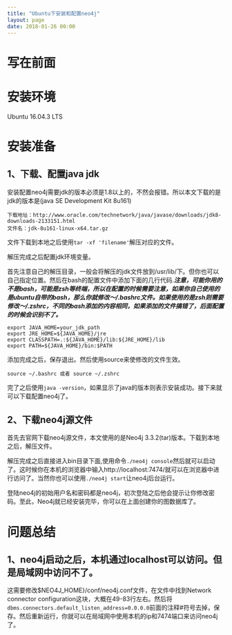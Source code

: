 ```yaml
---
title: "Ubuntu下安装和配置neo4j"
layout: page
date: 2018-01-26 00:00
---
```


# 写在前面

# 安装环境
Ubuntu 16.04.3 LTS

# 安装准备
## 1、下载、配置java jdk
安装配置neo4j需要jdk的版本必须是1.8以上的，不然会报错。所以本文下载的是jdk的版本是(java SE Development Kit 8u161)

```shell
下载地址：http://www.oracle.com/technetwork/java/javase/downloads/jdk8-downloads-2133151.html
文件名：jdk-8u161-linux-x64.tar.gz
```

文件下载到本地之后使用```tar -xf 'filename'```解压对应的文件。

解压完成之后配置jdk环境变量。

首先注意自己的解压目录，一般会将解压的jdk文件放到/usr/lib/下。但你也可以自己指定位置。然后在bash的配置文件中添加下面的几行代码.***注意，可能你用的不是bash，可能是zsh等终端，所以在配置的时候需要注意，如果你自己使用的是ubuntu自带的bash，那么你就修改～/.bashrc文件。如果使用的是zsh则需要修改～/.zshrc，不同的bash添加的内容相同，如果添加的文件搞错了，后面配置的时候会识别不了。***

```
export JAVA_HOME=your_jdk_path 
export JRE_HOME=${JAVA_HOME}/jre 
export CLASSPATH=.:${JAVA_HOME}/lib:${JRE_HOME}/lib 
export PATH=${JAVA_HOME}/bin:$PATH 
```

添加完成之后，保存退出。然后使用source来使修改的文件生效。

```
source ~/.bashrc 或者 source ~/.zshrc
```
完了之后使用```java -version```，如果显示了java的版本则表示安装成功。接下来就可以下载配置neo4j了。

## 2、下载neo4j源文件

首先去官网下载neo4j源文件，本文使用的是Neo4j 3.3.2(tar)版本。下载到本地之后，解压文件。

解压完成之后直接进入bin目录下面,使用命令```./neo4j console```然后就可以启动了。这时候你在本机的浏览器中输入http://localhost:7474/就可以在浏览器中进行访问了。当然你也可以使用```./neo4j start```让neo4j后台运行。

登陆neo4j的初始用户名和密码都是neo4j，初次登陆之后他会提示让你修改密码。至此，Neo4j就已经安装完毕，你可以在上面创建你的图数据库了。

# 问题总结
## 1、neo4j启动之后，本机通过localhost可以访问。但是局域网中访问不了。
这需要修改$NEO4J_HOME}/conf/neo4j.conf文件，在文件中找到Network connector configuration这块，大概在49-83行左右。然后将```dbms.connectors.default_listen_address=0.0.0.0```前面的注释#符号去掉，保存。然后重新运行，你就可以在局域网中使用本机的ip和7474端口来访问neo4j了。


